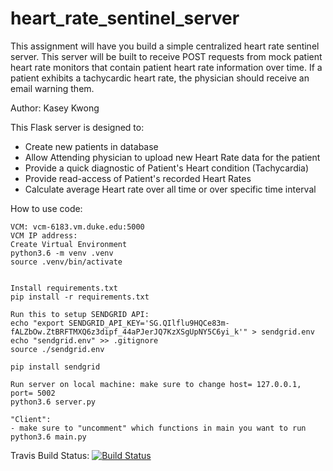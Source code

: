 # heart_rate_sentinel_server
This assignment will have you build a simple centralized heart rate sentinel server. This server will be built to receive POST requests from mock patient heart rate monitors that contain patient heart rate information over time. If a patient exhibits a tachycardic heart rate, the physician should receive an email warning them. 

Author: Kasey Kwong

This Flask server is designed to:
- Create new patients in database
- Allow Attending physician to upload new Heart Rate data for the patient
- Provide a quick diagnostic of Patient's Heart condition (Tachycardia)
- Provide read-access of Patient's recorded Heart Rates
- Calculate average Heart rate over all time or over specific time interval

How to use code:
```
VCM: vcm-6183.vm.duke.edu:5000
VCM IP address: 
Create Virtual Environment
python3.6 -m venv .venv
source .venv/bin/activate


Install requirements.txt
pip install -r requirements.txt

Run this to setup SENDGRID API:
echo "export SENDGRID_API_KEY='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'" > sendgrid.env
echo "sendgrid.env" >> .gitignore
source ./sendgrid.env

pip install sendgrid

Run server on local machine: make sure to change host= 127.0.0.1, port= 5002
python3.6 server.py

"Client":
- make sure to "uncomment" which functions in main you want to run
python3.6 main.py

```

Travis Build Status: [![Build Status](https://travis-ci.com/kaseykwong/heart_rate_sentinel_server.svg?branch=master)](https://travis-ci.com/kaseykwong/heart_rate_sentinel_server)